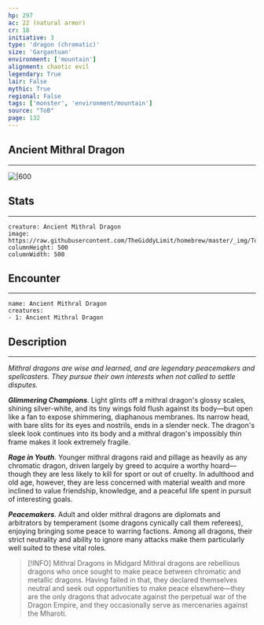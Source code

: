 ```yaml
---
hp: 297
ac: 22 (natural armor)
cr: 18
initiative: 3
type: 'dragon (chromatic)'    
size: 'Gargantuan'
environment: ['mountain']
alignment: chaotic evil
legendary: True
lair: False
mythic: True
regional: False
tags: ['monster', 'environment/mountain']
source: "ToB"
page: 132
---
```


## Ancient Mithral Dragon
---

![|600](https://raw.githubusercontent.com/TheGiddyLimit/homebrew/master/_img/ToB/Mithral%20Dragon.webp)

## Stats
---

```statblock
creature: Ancient Mithral Dragon
image: https://raw.githubusercontent.com/TheGiddyLimit/homebrew/master/_img/ToB/token/Adult%20Mithral%20Dragon.png
columnHeight: 500
columnWidth: 500
```

## Encounter
---

```encounter-table
name: Ancient Mithral Dragon
creatures:
- 1: Ancient Mithral Dragon
```

## Description
---
_Mithral dragons are wise and learned, and are legendary peacemakers and spellcasters. They pursue their own interests when not called to settle disputes._

**_Glimmering Champions_**. Light glints off a mithral dragon's glossy scales, shining silver-white, and its tiny wings fold flush against its body—but open like a fan to expose shimmering, diaphanous membranes. Its narrow head, with bare slits for its eyes and nostrils, ends in a slender neck. The dragon's sleek look continues into its body and a mithral dragon's impossibly thin frame makes it look extremely fragile.

**_Rage in Youth_**. Younger mithral dragons raid and pillage as heavily as any chromatic dragon, driven largely by greed to acquire a worthy hoard—though they are less likely to kill for sport or out of cruelty. In adulthood and old age, however, they are less concerned with material wealth and more inclined to value friendship, knowledge, and a peaceful life spent in pursuit of interesting goals.

**_Peacemakers_**. Adult and older mithral dragons are diplomats and arbitrators by temperament (some dragons cynically call them referees), enjoying bringing some peace to warring factions. Among all dragons, their strict neutrality and ability to ignore many attacks make them particularly well suited to these vital roles.

> [!INFO] Mithral Dragons in Midgard
>Mithral dragons are rebellious dragons who once sought to make peace between chromatic and metallic dragons. Having failed in that, they declared themselves neutral and seek out opportunities to make peace elsewhere—they are the only dragons that advocate against the perpetual war of the Dragon Empire, and they occasionally serve as mercenaries against the Mharoti.







